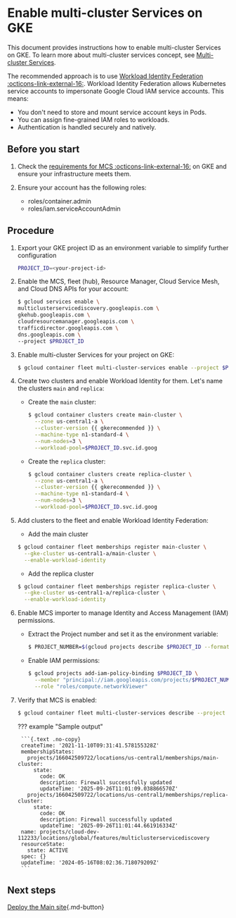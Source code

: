 # Enable multi-cluster Services on GKE

This document provides instructions how to enable multi-cluster Services on GKE. To learn more about multi-cluster services concept, see [Multi-cluster Services](replication-mcs.md).

The recommended approach is to use [Workload Identity Federation :octicons-link-external-16:](https://cloud.google.com/iam/docs/workload-identity-federation). Workload Identity Federation allows Kubernetes service accounts to impersonate Google Cloud IAM service accounts. This means:

* You don't need to store and mount service account keys in Pods.
* You can assign fine-grained IAM roles to workloads.
* Authentication is handled securely and natively.

## Before you start

1. Check the [requirements for MCS :octicons-link-external-16:](https://cloud.google.com/kubernetes-engine/docs/how-to/multi-cluster-services#requirements) on GKE and ensure your infrastructure meets them.

2. Ensure your account has the following roles:

    * roles/container.admin
    * roles/iam.serviceAccountAdmin

## Procedure

1. Export your GKE project ID as an environment variable to simplify further configuration

    ```bash
    PROJECT_ID=<your-project-id>
    ```

2. Enable the MCS, fleet (hub), Resource Manager, Cloud Service Mesh, and Cloud DNS APIs for your account:

    ```{.bash data-prompt="$"}
    $ gcloud services enable \
    multiclusterservicediscovery.googleapis.com \
    gkehub.googleapis.com \
    cloudresourcemanager.googleapis.com \
    trafficdirector.googleapis.com \
    dns.googleapis.com \
    --project $PROJECT_ID
    ```

3. Enable multi-cluster Services for your project on GKE:

    ```{.bash data-prompt="$"}
    $ gcloud container fleet multi-cluster-services enable --project $PROJECT_ID
    ```

4. Create two clusters and enable Workload Identity for them. Let's name the clusters `main` and `replica`:

    * Create the `main` cluster:

       ```{.bash data-prompt="$"}
       $ gcloud container clusters create main-cluster \
         --zone us-central1-a \
         --cluster-version {{ gkerecommended }} \
         --machine-type n1-standard-4 \
         --num-nodes=3 \
         --workload-pool=$PROJECT_ID.svc.id.goog
       ```
       
    * Create the `replica` cluster:
      
       ```{.bash data-prompt="$"}
       $ gcloud container clusters create replica-cluster \
         --zone us-central1-a \
         --cluster-version {{ gkerecommended }} \
         --machine-type n1-standard-4 \
         --num-nodes=3 \
         --workload-pool=$PROJECT_ID.svc.id.goog
       ```
    
5. Add clusters to the fleet and enable Workload Identity Federation:

    * Add the main cluster

    ```{.bash data-prompt="$"}
    $ gcloud container fleet memberships register main-cluster \
      --gke-cluster us-central1-a/main-cluster \
      --enable-workload-identity 
    ```
    
    * Add the replica cluster

    ```{.bash data-prompt="$"}
    $ gcloud container fleet memberships register replica-cluster \
      --gke-cluster us-central1-a/replica-cluster \
      --enable-workload-identity 
    ```

6. Enable MCS importer to manage Identity and Access Management (IAM) permissions.

    * Extract the Project number and set it as the environment variable:

       ```{.bash data-prompt="$"}
       $ PROJECT_NUMBER=$(gcloud projects describe $PROJECT_ID --format="value(projectNumber)")
       ```

    * Enable IAM permissions:

       ```{.bash data-prompt="$"}
       $ gcloud projects add-iam-policy-binding $PROJECT_ID \
         --member "principal://iam.googleapis.com/projects/$PROJECT_NUMBER/locations/global/workloadIdentityPools/$PROJECT_ID.svc.id.goog/subject/ns/gke-mcs/sa/gke-mcs-importer" \
         --role "roles/compute.networkViewer"
       ```

7. Verify that MCS is enabled:

    ```{.bash data-prompt="$"}
    $ gcloud container fleet multi-cluster-services describe --project $PROJECT_ID
    ```

    ??? example "Sample output"

        ```{.text .no-copy}
        createTime: '2021-11-10T09:31:41.578155328Z'
        membershipStates:
          projects/166042509722/locations/us-central1/memberships/main-cluster:
            state:
              code: OK
              description: Firewall successfully updated
              updateTime: '2025-09-26T11:01:09.038866570Z'
          projects/166042509722/locations/us-central1/memberships/replica-cluster:
            state:
              code: OK
              description: Firewall successfully updated
              updateTime: '2025-09-26T11:01:44.661916334Z'
        name: projects/cloud-dev-112233/locations/global/features/multiclusterservicediscovery
        resourceState:
          state: ACTIVE
        spec: {}
        updateTime: '2024-05-16T08:02:36.718079209Z'
        ```

## Next steps

[Deploy the Main site](replication-main.md){.md-button}